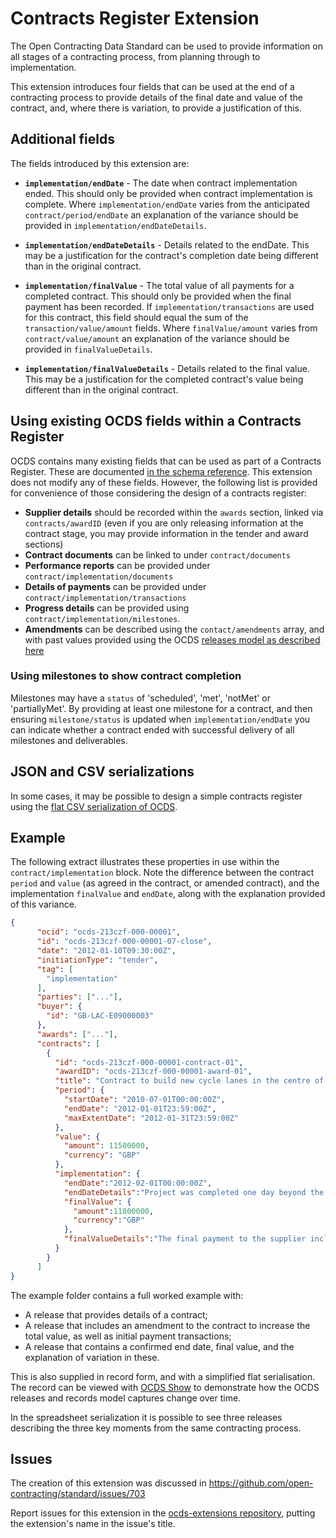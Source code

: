 # Contracts Register Extension

The Open Contracting Data Standard can be used to provide information on all stages of a contracting process, from planning through to implementation.

This extension introduces four fields that can be used at the end of a contracting process to provide details of the final date and value of the contract, and, where there is variation, to provide a justification of this. 

## Additional fields

The fields introduced by this extension are:

* **`implementation/endDate`** - The date when contract implementation ended. This should only be provided when contract implementation is complete. Where `implementation/endDate` varies from the anticipated `contract/period/endDate` an explanation of the variance should be provided in `implementation/endDateDetails`.

* **`implementation/endDateDetails`** - Details related to the endDate. This may be a justification for the contract's completion date being different than in the original contract.

* **`implementation/finalValue`** - The total value of all payments for a completed contract. This should only be provided when the final payment has been recorded. If `implementation/transactions` are used for this contract, this field should equal the sum of the `transaction/value/amount` fields. Where `finalValue/amount` varies from `contract/value/amount` an explanation of the variance should be provided in `finalValueDetails`. 

* **`implementation/finalValueDetails`** - Details related to the final value. This may be a justification for the completed contract's value being different than in the original contract.

## Using existing OCDS fields within a Contracts Register

OCDS contains many existing fields that can be used as part of a Contracts Register. These are documented [in the schema reference](http://standard.open-contracting.org/latest/en/schema/reference/). This extension does not modify any of these fields. However, the following list is provided for convenience of those considering the design of a contracts register:

* **Supplier details**  should be recorded within the `awards` section, linked via `contracts/awardID` (even if you are only releasing information at the contract stage, you may provide information in the tender and award sections)
* **Contract documents** can be linked to under `contract/documents`
* **Performance reports** can be provided under `contract/implementation/documents`
* **Details of payments** can be provided under `contract/implementation/transactions`
* **Progress details** can be provided using `contract/implementation/milestones`. 
* **Amendments** can be described using the `contact/amendments` array, and with past values provided using the OCDS [releases model as described here](http://standard.open-contracting.org/latest/en/implementation/amendments/) 

### Using milestones to show contract completion 

Milestones may have a `status` of 'scheduled', 'met', 'notMet' or 'partiallyMet'. By providing at least one milestone for a contract, and then ensuring `milestone/status` is updated when `implementation/endDate` you can indicate whether a contract ended with successful delivery of all milestones and deliverables. 

## JSON and CSV serializations

In some cases, it may be possible to design a simple contracts register using the [flat CSV serialization of OCDS](http://standard.open-contracting.org/latest/en/implementation/serialization/#csv). 

## Example 

The following extract illustrates these properties in use within the `contract/implementation` block. Note the difference between the contract `period` and `value` (as agreed in the contract, or amended contract), and the implementation `finalValue` and `endDate`, along with the explanation provided of this variance.

```json
{
      "ocid": "ocds-213czf-000-00001",
      "id": "ocds-213czf-000-00001-07-close",
      "date": "2012-01-10T09:30:00Z",
      "initiationType": "tender",
      "tag": [
        "implementation"
      ],
      "parties": ["..."],
      "buyer": {
        "id": "GB-LAC-E09000003"
      },
      "awards": ["..."],
      "contracts": [
        {
          "id": "ocds-213czf-000-00001-contract-01",
          "awardID": "ocds-213czf-000-00001-award-01",
          "title": "Contract to build new cycle lanes in the centre of town.",
          "period": {
            "startDate": "2010-07-01T00:00:00Z",
            "endDate": "2012-01-01T23:59:00Z",
            "maxExtentDate": "2012-01-31T23:59:00Z"
          },
          "value": {
            "amount": 11500000,
            "currency": "GBP"
          },
          "implementation": {
            "endDate":"2012-02-01T00:00:00Z",
            "endDateDetails":"Project was completed one day beyond the extended deadline.",
            "finalValue": {
              "amount":11800000,
              "currency":"GBP"
            },
            "finalValueDetails":"The final payment to the supplier included a compensation payment triggered by the local authority failure to provide work permits on schedule."            
          }
        }
      ]
}
```

The example folder contains a full worked example with:

* A release that provides details of a contract;
* A release that includes an amendment to the contract to increase the total value, as well as initial payment transactions;
* A release that contains a confirmed end date, final value, and the explanation of variation in these. 

This is also supplied in record form, and with a simplified flat serialisation. The record can be viewed with [OCDS Show](https://open-contracting.github.io/ocds-show/) to demonstrate how the OCDS releases and records model captures change over time. 

In the spreadsheet serialization it is possible to see three releases describing the three key moments from the same contracting process. 

## Issues

The creation of this extension was discussed in https://github.com/open-contracting/standard/issues/703

Report issues for this extension in the [ocds-extensions repository](https://github.com/open-contracting/ocds-extensions/issues), putting the extension's name in the issue's title.
